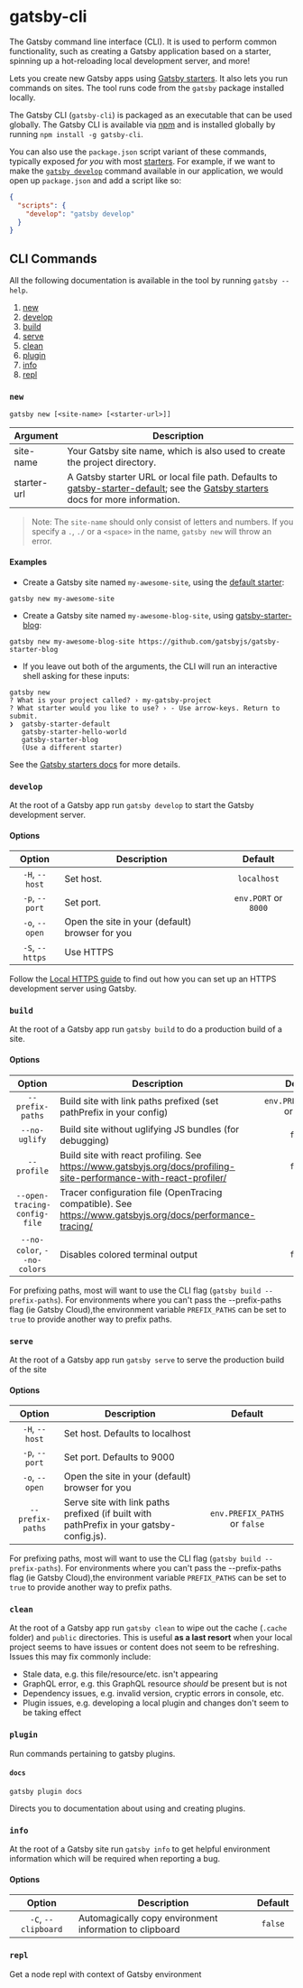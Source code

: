 # gatsby-cli

The Gatsby command line interface (CLI). It is used to perform common functionality, such as creating a Gatsby application based on a starter, spinning up a hot-reloading local development server, and more!

Lets you create new Gatsby apps using
[Gatsby starters](https://www.gatsbyjs.org/docs/gatsby-starters/). It also lets you run commands on sites. The tool runs code from the `gatsby` package installed locally.

The Gatsby CLI (`gatsby-cli`) is packaged as an executable that can be used globally. The Gatsby CLI is available via [npm](https://www.npmjs.com/) and is installed globally by running `npm install -g gatsby-cli`.

You can also use the `package.json` script variant of these commands, typically exposed _for you_ with most [starters](https://www.gatsbyjs.org/docs/starters/). For example, if we want to make the [`gatsby develop`](#develop) command available in our application, we would open up `package.json` and add a script like so:

```json:title=package.json
{
  "scripts": {
    "develop": "gatsby develop"
  }
}
```

## CLI Commands

All the following documentation is available in the tool by running `gatsby --help`.

1. [new](#new)
2. [develop](#develop)
3. [build](#build)
4. [serve](#serve)
5. [clean](#clean)
6. [plugin](#plugin)
7. [info](#info)
8. [repl](#repl)

### `new`

```shell
gatsby new [<site-name> [<starter-url>]]
```

| Argument    | Description                                                                                                                                                                                                                             |
| ----------- | --------------------------------------------------------------------------------------------------------------------------------------------------------------------------------------------------------------------------------------- |
| site-name   | Your Gatsby site name, which is also used to create the project directory.                                                                                                                                                              |
| starter-url | A Gatsby starter URL or local file path. Defaults to [gatsby-starter-default](https://github.com/gatsbyjs/gatsby-starter-default); see the [Gatsby starters](https://www.gatsbyjs.org/docs/gatsby-starters/) docs for more information. |

> Note: The `site-name` should only consist of letters and numbers. If you specify a `.`, `./` or a `<space>` in the name, `gatsby new` will throw an error.

#### Examples

- Create a Gatsby site named `my-awesome-site`, using the [default starter](https://github.com/gatsbyjs/gatsby-starter-default):

```shell
gatsby new my-awesome-site
```

- Create a Gatsby site named `my-awesome-blog-site`, using [gatsby-starter-blog](https://www.gatsbyjs.org/starters/gatsbyjs/gatsby-starter-blog/):

```shell
gatsby new my-awesome-blog-site https://github.com/gatsbyjs/gatsby-starter-blog
```

- If you leave out both of the arguments, the CLI will run an interactive shell asking for these inputs:

```shell
gatsby new
? What is your project called? › my-gatsby-project
? What starter would you like to use? › - Use arrow-keys. Return to submit.
❯  gatsby-starter-default
   gatsby-starter-hello-world
   gatsby-starter-blog
   (Use a different starter)
```

See the [Gatsby starters docs](https://www.gatsbyjs.org/docs/gatsby-starters/) for more details.

### `develop`

At the root of a Gatsby app run `gatsby develop` to start the Gatsby
development server.

#### Options

|     Option      | Description                                     |       Default        |
| :-------------: | ----------------------------------------------- | :------------------: |
| `-H`, `--host`  | Set host.                                       |     `localhost`      |
| `-p`, `--port`  | Set port.                                       | `env.PORT` or `8000` |
| `-o`, `--open`  | Open the site in your (default) browser for you |                      |
| `-S`, `--https` | Use HTTPS                                       |                      |

Follow the [Local HTTPS guide](https://www.gatsbyjs.org/docs/local-https/)
to find out how you can set up an HTTPS development server using Gatsby.

### `build`

At the root of a Gatsby app run `gatsby build` to do a production build of a site.

#### Options

|            Option            | Description                                                                                                        |            Default            |
| :--------------------------: | ------------------------------------------------------------------------------------------------------------------ | :---------------------------: |
|       `--prefix-paths`       | Build site with link paths prefixed (set pathPrefix in your config)                                                | `env.PREFIX_PATHS` or `false` |
|        `--no-uglify`         | Build site without uglifying JS bundles (for debugging)                                                            |            `false`            |
|         `--profile`          | Build site with react profiling. See https://www.gatsbyjs.org/docs/profiling-site-performance-with-react-profiler/ |            `false`            |
| `--open-tracing-config-file` | Tracer configuration file (OpenTracing compatible). See https://www.gatsbyjs.org/docs/performance-tracing/         |                               |
| `--no-color`, `--no-colors`  | Disables colored terminal output                                                                                   |            `false`            |

For prefixing paths, most will want to use the CLI flag (`gatsby build --prefix-paths`). For environments where you can't pass the --prefix-paths flag (ie Gatsby Cloud),the environment variable `PREFIX_PATHS` can be set to `true` to provide another way to prefix paths.

### `serve`

At the root of a Gatsby app run `gatsby serve` to serve the production build of the site

#### Options

|      Option      | Description                                                                              |            Default            |
| :--------------: | ---------------------------------------------------------------------------------------- | :---------------------------: |
|  `-H`, `--host`  | Set host. Defaults to localhost                                                          |                               |
|  `-p`, `--port`  | Set port. Defaults to 9000                                                               |                               |
|  `-o`, `--open`  | Open the site in your (default) browser for you                                          |                               |
| `--prefix-paths` | Serve site with link paths prefixed (if built with pathPrefix in your gatsby-config.js). | `env.PREFIX_PATHS` or `false` |

For prefixing paths, most will want to use the CLI flag (`gatsby build --prefix-paths`). For environments where you can't pass the --prefix-paths flag (ie Gatsby Cloud),the environment variable `PREFIX_PATHS` can be set to `true` to provide another way to prefix paths.

### `clean`

At the root of a Gatsby app run `gatsby clean` to wipe out the cache (`.cache` folder) and `public` directories. This is useful **as a last resort** when your local project seems to have issues or content does not seem to be refreshing. Issues this may fix commonly include:

- Stale data, e.g. this file/resource/etc. isn't appearing
- GraphQL error, e.g. this GraphQL resource _should_ be present but is not
- Dependency issues, e.g. invalid version, cryptic errors in console, etc.
- Plugin issues, e.g. developing a local plugin and changes don't seem to be taking effect

### `plugin`

Run commands pertaining to gatsby plugins.

#### `docs`

`gatsby plugin docs`

Directs you to documentation about using and creating plugins.

### `info`

At the root of a Gatsby site run `gatsby info` to get helpful environment information which will be required when reporting a bug.

#### Options

|       Option        | Description                                             | Default |
| :-----------------: | ------------------------------------------------------- | :-----: |
| `-C`, `--clipboard` | Automagically copy environment information to clipboard | `false` |

### `repl`

Get a node repl with context of Gatsby environment

<!-- TODO: add repl documentation link when ready -->
